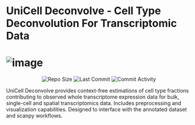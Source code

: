 # UniCell Deconvolve - Cell Type Deconvolution For Transcriptomic Data
![image](https://user-images.githubusercontent.com/7418190/148014006-1c522756-05b2-4e6f-9ab5-dec627405b57.png)
========
<p align="center">
<img alt="Repo Size" src="https://img.shields.io/github/repo-size/dchary/ucdeconvolve">
<img alt="Last Commit" src="https://img.shields.io/github/last-commit/dchary/ucdeconvolve?style=flat-square">
<img alt="Commit Activity" src="https://img.shields.io/github/commit-activity/w/dchary/ucdeconvolve?style=flat-square">
</p>

UniCell Deconvolve provides context-free estimations of cell type fractions contributing to observed whole transcriptome expression data for bulk, single-cell and spatial transcriptomics data. Includes preprocessing and visualization capabilities. Designed to interface with the annotated dataset and scanpy workflows.
